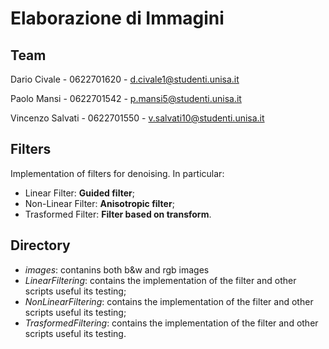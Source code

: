 # Elaborazione di Immagini

## Team 

Dario Civale - 0622701620 - d.civale1@studenti.unisa.it

Paolo Mansi - 0622701542 - p.mansi5@studenti.unisa.it

Vincenzo Salvati - 0622701550 - v.salvati10@studenti.unisa.it

## Filters

Implementation of filters for denoising. In particular:
- Linear Filter: **Guided filter**;
- Non-Linear Filter: **Anisotropic filter**;
- Trasformed Filter: **Filter based on transform**.

## Directory

- _images_: contanins both b&w and rgb images
- _LinearFiltering_: contains the implementation of the filter and other scripts useful its testing;
- _NonLinearFiltering_: contains the implementation of the filter and other scripts useful its testing;
- _TrasformedFiltering_: contains the implementation of the filter and other scripts useful its testing.
